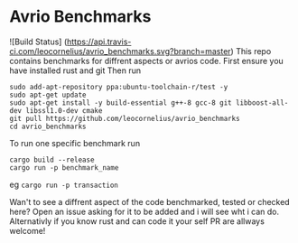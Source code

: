 # Avrio Benchmarks
![Build Status] (https://api.travis-ci.com/leocornelius/avrio_benchmarks.svg?branch=master)
This repo contains benchmarks for diffrent aspects or avrios code. 
First ensure you have installed rust and git
Then run
```
sudo add-apt-repository ppa:ubuntu-toolchain-r/test -y
sudo apt-get update
sudo apt-get install -y build-essential g++-8 gcc-8 git libboost-all-dev libssl1.0-dev cmake
git pull https://github.com/leocornelius/avrio_benchmarks
cd avrio_benchmarks
```
To run one specific benchmark run
``` 
cargo build --release
cargo run -p benchmark_name
```
eg
```cargo run -p transaction```

Wan't to see a diffrent aspect of the code benchmarked, tested or checked here? Open an issue asking for it to be added and i will see wht i can do. Alternativly if you know rust and can code it your self PR are allways welcome!
